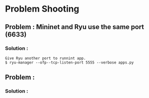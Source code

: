 # Problem Shooting
## Problem : Mininet and Ryu use the same port (6633)
### Solution :
    Give Ryu another port to runnint app.
    $ ryu-manager --ofp--tcp-listen-port 5555 --verbose apps.py
    

## Problem : 
### Solution : 

